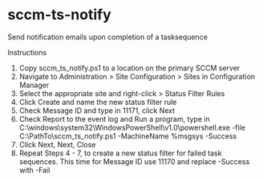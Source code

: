 # sccm-ts-notify
Send notification emails upon completion of a tasksequence

Instructions
1. Copy sccm_ts_notify.ps1 to a location on the primary SCCM server
2. Navigate to Administration > Site Configuration > Sites in Configuration Manager
3. Select the appropriate site and right-click > Status Filter Rules
4. Click Create and name the new status filter rule
5. Check Message ID and type in 11171, click Next
6. Check Report to the event log and Run a program, type in C:\windows\system32\WindowsPowerShell\v1.0\powershell.exe -file C:\PathTo\sccm_ts_notify.ps1 -MachineName %msgsys -Success
7. Click Next, Next, Close
8. Repeat Steps 4 - 7, to create a new status filter for failed task sequences. This time for Message ID use 11170 and replace -Success with -Fail

